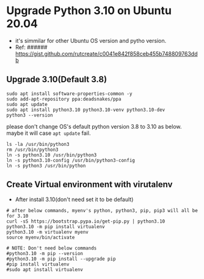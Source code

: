 # Upgrade Python 3.10 on Ubuntu 20.04
* it's simmilar for other Ubuntu OS version and pytho version.
* Ref: ###### https://gist.github.com/rutcreate/c0041e842f858ceb455b748809763ddb

## Upgrade 3.10(Default 3.8)

```
sudo apt install software-properties-common -y
sudo add-apt-repository ppa:deadsnakes/ppa
sudo apt update
sudo apt install python3.10 python3.10-venv python3.10-dev
python3 --version
```
please don't change OS's default python version 3.8 to 3.10 as below. maybe it will case `apt update` fail.

```
ls -la /usr/bin/python3
rm /usr/bin/python3
ln -s python3.10 /usr/bin/python3
ln -s python3.10-config /usr/bin/python3-config
ln -s python3 /usr/bin/python
```
## Create Virtual environment with virutalenv
* After install 3.10(don't need set it to be default)
```
# after below commands, myenv's python, python3, pip, pip3 will all be for 3.10
curl -sS https://bootstrap.pypa.io/get-pip.py | python3.10
python3.10 -m pip install virtualenv
python3.10 -m virtualenv myenv
source myenv/bin/activate

# NOTE: Don't need below commands
#python3.10 -m pip --version
#python3.10 -m pip install --upgrade pip
#pip install virtualenv
#sudo apt install virtualenv
```
